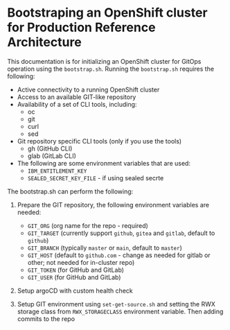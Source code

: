 # Bootstraping an OpenShift cluster for Production Reference Architecture

This documentation is for initializing an OpenShift cluster for GitOps operation using the `bootstrap.sh`. Running the `bootstrap.sh` requires the following:

- Active connectivity to a running OpenShift cluster
- Access to an available GIT-like repository 
- Availability of a set of CLI tools, including:
    - oc
    - git
    - curl
    - sed
- Git repository specific CLI tools (only if you use the tools)
    - gh (GitHub CLI)
    - glab (GitLab CLI)
- The following are some environment variables that are used:
    - `IBM_ENTITLEMENT_KEY`
    - `SEALED_SECRET_KEY_FILE` - if using sealed secrte 


The bootstrap.sh can perform the following:

1. Prepare the GIT repository, the following environment variables are needed:

    - `GIT_ORG` (org name for the repo - required)
    - `GIT_TARGET` (currently support `github`, `gitea` and `gitlab`, default to `github`)
    - `GIT_BRANCH` (typically `master` or `main`, default to `master`)
    - `GIT_HOST` (default to `github.com` - change as needed for gitlab or other; not needed for in-cluster repo)
    - `GIT_TOKEN` (for GitHub and GitLab)
    - `GIT_USER`  (for GitHub and GitLab)

2. Setup argoCD with custom health check

3. Setup GIT environment using `set-get-source.sh` and setting the RWX storage class from `RWX_STORAGECLASS` environment variable. Then adding commits to the repo